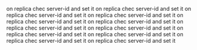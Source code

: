 on replica chec server-id and set it
on replica chec server-id and set it
on replica chec server-id and set it
on replica chec server-id and set it
on replica chec server-id and set it
on replica chec server-id and set it
on replica chec server-id and set it
on replica chec server-id and set it
on replica chec server-id and set it
on replica chec server-id and set it
on replica chec server-id and set it
on replica chec server-id and set it
